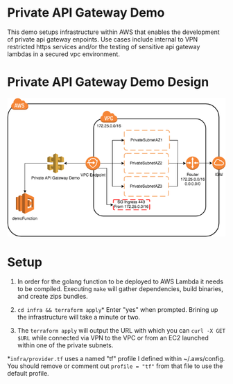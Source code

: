 # Private API Gateway Demo
This demo setups infrastructure within AWS that enables the development of private api gateway enpoints. Use cases include internal to VPN restricted https services and/or the testing of sensitive api gateway lambdas in a secured vpc environment.

# Private API Gateway Demo Design
![Private API Gateway Design Doc](imgs/PrivateAPIGatewayDiagram.png)

# Setup
1. In order for the golang function to be deployed to AWS Lambda it needs to be compiled. Executing `make` will gather dependencies, build binaries, and create zips bundles.

2. `cd infra && terraform apply`* Enter "yes" when prompted. Brining up the infrastructure will take a minute or two.

3. The `terraform apply` will output the URL with which you can `curl -X GET $URL` while connected via VPN to the VPC or from an EC2 launched within one of the private subnets.

*`infra/provider.tf` uses a named "tf" profile I defined within ~/.aws/config. You should remove or comment out `profile = "tf"` from that file to use the default profile.